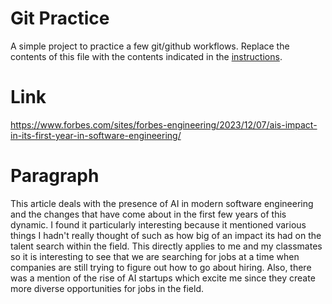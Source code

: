 # Git Practice
A simple project to practice a few git/github workflows.  Replace the contents of this file with the contents indicated in the [instructions](./instructions.md).

# Link
https://www.forbes.com/sites/forbes-engineering/2023/12/07/ais-impact-in-its-first-year-in-software-engineering/

# Paragraph
This article deals with the presence of AI in modern software engineering and the changes that have come about in the first few years of this dynamic. I found it particularly interesting because it mentioned various things I hadn't really thought of such as how big of an impact its had on the talent search within the field. This directly applies to me and my classmates so it is interesting to see that we are searching for jobs at a time when companies are still trying to figure out how to go about hiring. Also, there was a mention of the rise of AI startups which excite me since they create more diverse opportunities for jobs in the field.